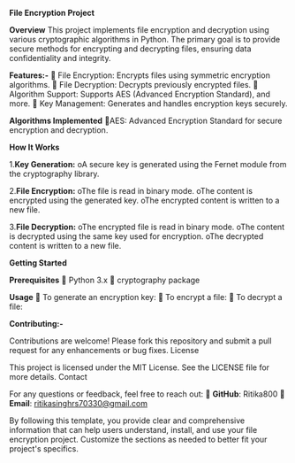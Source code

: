 **File Encryption Project**

**Overview**
This project implements file encryption and decryption using various cryptographic algorithms in Python. The primary goal is to provide secure methods for encrypting and decrypting files, ensuring data confidentiality and integrity.

**Features:-**
 File Encryption: Encrypts files using symmetric encryption algorithms.
 File Decryption: Decrypts previously encrypted files.
 Algorithm Support: Supports AES (Advanced Encryption Standard), and more.
 Key Management: Generates and handles encryption keys securely.

**Algorithms Implemented**
AES: Advanced Encryption Standard for secure encryption and decryption.

**How It Works**

1.**Key Generation:**
oA secure key is generated using the Fernet module from the cryptography library.

2.**File Encryption:**
oThe file is read in binary mode.
oThe content is encrypted using the generated key.
oThe encrypted content is written to a new file.

3.**File Decryption:**
oThe encrypted file is read in binary mode.
oThe content is decrypted using the same key used for encryption.
oThe decrypted content is written to a new file.

**Getting Started**

**Prerequisites**
 Python 3.x
 cryptography package

**Usage**
 To generate an encryption key:
 To encrypt a file:
 To decrypt a file:

**Contributing:-**

Contributions are welcome! Please fork this repository and submit a pull request for any enhancements or bug fixes.
License

This project is licensed under the MIT License. See the LICENSE file for more details.
Contact

For any questions or feedback, feel free to reach out:
 **GitHub**: Ritika800
 **Email**: ritikasinghrs70330@gmail.com

By following this template, you provide clear and comprehensive information that can help users understand, install, and use your file encryption project. Customize the sections as needed to better fit your project's specifics.
